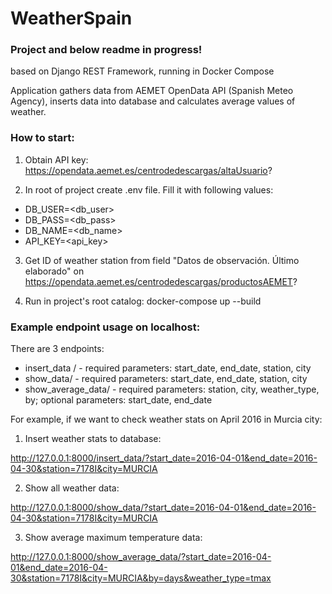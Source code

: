 # WeatherSpain
### Project and below readme in progress!
based on Django REST Framework, running in Docker Compose

Application gathers data from AEMET OpenData API (Spanish Meteo Agency), inserts data into database and calculates average values of weather.

### How to start:

1. Obtain API key: https://opendata.aemet.es/centrodedescargas/altaUsuario?

2. In root of project create .env file. Fill it with following values:

- DB_USER=<db_user>
- DB_PASS=<db_pass>
- DB_NAME=<db_name>
- API_KEY=<api_key>

3. Get ID of weather station from field "Datos de observación. Último elaborado" on https://opendata.aemet.es/centrodedescargas/productosAEMET?

4. Run in project's root catalog: docker-compose up --build


### Example endpoint usage on localhost:

There are 3 endpoints:

- insert_data / - required parameters: start_date, end_date, station, city
- show_data/ - required parameters: start_date, end_date, station, city
- show_average_data/ - required parameters: station, city, weather_type, by; optional parameters: start_date, end_date

For example, if we want to check weather stats on April 2016 in Murcia city:

1. Insert weather stats to database:

http://127.0.0.1:8000/insert_data/?start_date=2016-04-01&end_date=2016-04-30&station=7178I&city=MURCIA

2. Show all weather data:

http://127.0.0.1:8000/show_data/?start_date=2016-04-01&end_date=2016-04-30&station=7178I&city=MURCIA

3. Show average maximum temperature data:

http://127.0.0.1:8000/show_average_data/?start_date=2016-04-01&end_date=2016-04-30&station=7178I&city=MURCIA&by=days&weather_type=tmax


